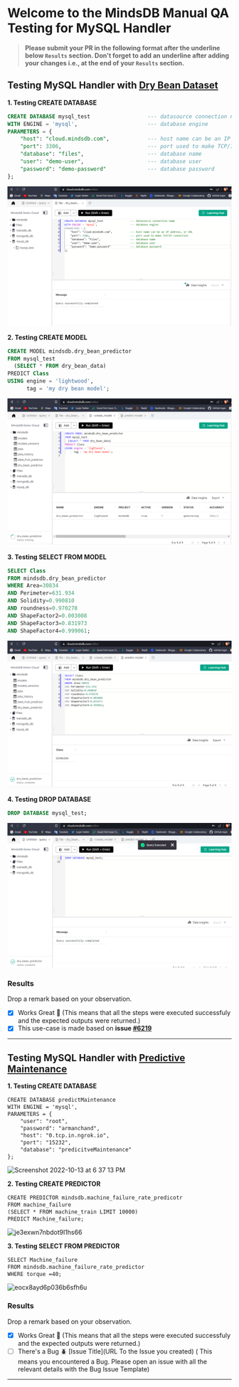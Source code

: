 # Welcome to the MindsDB Manual QA Testing for MySQL Handler

> **Please submit your PR in the following format after the underline below `Results` section. Don't forget to add an underline after adding your changes i.e., at the end of your `Results` section.**

## Testing MySQL Handler with [Dry Bean Dataset](https://www.kaggle.com/datasets/muratkokludataset/dry-bean-dataset)

**1. Testing CREATE DATABASE**

```sql
CREATE DATABASE mysql_test                  --- datasource connection name
WITH ENGINE = 'mysql',                      --- database engine
PARAMETERS = {
    "host": "cloud.mindsdb.com",            --- host name can be an IP address, or URL
    "port": 3306,                           --- port used to make TCP/IP connection
    "database": "files",                    --- database name
    "user": "demo-user",                    --- database user
    "password": "demo-password"             --- database password
};
```

![CREATE_DATABASE](create-database.png)

**2. Testing CREATE MODEL**

```sql
CREATE MODEL mindsdb.dry_bean_predictor
FROM mysql_test
  (SELECT * FROM dry_bean_data)
PREDICT Class
USING engine = 'lightwood',
      tag = 'my dry bean model';
```

![CREATE_MODEL](create-model.png)

**3. Testing SELECT FROM MODEL**

```sql
SELECT Class
FROM mindsdb.dry_bean_predictor
WHERE Area=30834
AND Perimeter=631.934
AND Solidity=0.990810
AND roundness=0.970278
AND ShapeFactor2=0.003008
AND ShapeFactor3=0.831973
AND ShapeFactor4=0.999061;
```

![SELECT_FROM](predict-target.png)

**4. Testing DROP DATABASE**

```sql
DROP DATABASE mysql_test;
```

![DROP_DB](drop-database.png)

### Results

Drop a remark based on your observation.
- [x] Works Great 💚 (This means that all the steps were executed successfuly and the expected outputs were returned.)
- [x] This use-case is made based on **issue [#6219](https://github.com/mindsdb/mindsdb/issues/6219)**  
---


## Testing MySQL Handler with [Predictive Maintenance](https://www.kaggle.com/datasets/tolgadincer/predictive-maintenance?select=train.csv)

**1. Testing CREATE DATABASE**

```
CREATE DATABASE predictMaintenance  
WITH ENGINE = 'mysql',       
PARAMETERS = {
    "user": "root",            
    "password": "armanchand",    
    "host": "0.tcp.in.ngrok.io",             
    "port": "15232",          
    "database": "predicitveMaintenance"          
};

```
<img width="875" alt="Screenshot 2022-10-13 at 6 37 13 PM" src="https://user-images.githubusercontent.com/26898623/195604605-586bf572-7b45-425c-8030-779958701f07.png">

**2. Testing CREATE PREDICTOR**

```
CREATE PREDICTOR mindsdb.machine_failure_rate_predicotr
FROM machine_failure                     
(SELECT * FROM machine_train LIMIT 10000)  
PREDICT Machine_failure;    
```

![je3exwn7nbdot9l1hs66](https://user-images.githubusercontent.com/26898623/195608656-26b092ab-7f4a-4bb0-81ba-1cf7d673ce86.jpg)


**3. Testing SELECT FROM PREDICTOR**

```
SELECT Machine_failure
FROM mindsdb.machine_failure_rate_predictor
WHERE torque =40;
```

![eocx8ayd6p036b6sfh6u](https://user-images.githubusercontent.com/26898623/195609435-883ce74e-021f-423b-85cf-158fc0a60b6d.jpg)


### Results

Drop a remark based on your observation.
- [X] Works Great 💚 (This means that all the steps were executed successfuly and the expected outputs were returned.)
- [ ] There's a Bug 🪲 [Issue Title](URL To the Issue you created) ( This means you encountered a Bug. Please open an issue with all the relevant details with the Bug Issue Template)

---
